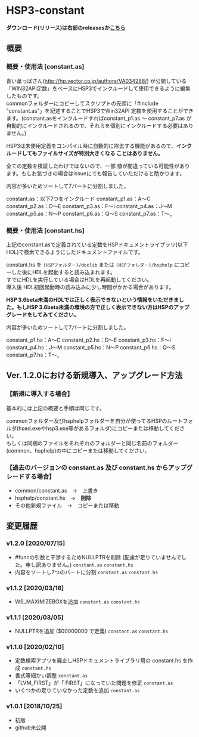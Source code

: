 # HSP3-constant

**ダウンロード(リリース)は右部のreleasesか[こちら](https://github.com/UMAGODi/HSP3-constant/releases)**

## 概要

### 概要・使用法 [constant.as]

青い葉っぱさん(http://hp.vector.co.jp/authors/VA034288/) が公開している「WIN32API定数」をベースにHSP3でインクルードして使用できるように編集したものです。  
commonフォルダーにコピーしてスクリプトの先頭に「#include "constant.as"」を記述することでHSP3でWin32API 定数を使用することができます。(constant.asをインクルードすればconstant_p1.as ～ constant_p7.as が自動的にインクルードされるので、それらを個別にインクルードする必要はありません。)



HSP3は未使用定義をコンパイル時に自動的に除去する機能があるので、**インクルードしてもファイルサイズが特別大きくなる
ことはありません。**

全ての定数を検証したわけではないので、一部 値が間違っている可能性があります。もしお気づきの場合はissueにでも報告していただけると助かります。



内容が多いためソートして7パートに分割しました。

constant.as：以下7つをインクルード
constant_p1.as：A～C
constant_p2.as：D～E
constant_p3.as：F～I
constant_p4.as：J～M
constant_p5.as：N～P
constant_p6.as：Q～S
constant_p7.as：T～_




### 概要・使用法 [constant.hs]

上記のconstant.asで定義されている定数をHSPドキュメントライブラリ(以下 HDL)で検索できるようにしたドキュメントファイルです。  

constant.hs を `(HSPフォルダー)/doclib` または `(HSPフォルダー)/hsphelp` にコピーした後にHDLを起動すると読み込まれます。  
すでにHDLを実行している場合はHDLを再起動してください。  
導入後 HDL初回起動時の読み込みに少し時間がかかる場合があります。

**HSP 3.6beta未満のHDLでは正しく表示できないという情報をいただきました。もしHSP 3.6beta未満の環境の方で正しく表示できない方はHSPのアップグレードをしてみてください。**



内容が多いためソートして7パートに分割しました。

constant_p1.hs：A～C
constant_p2.hs：D～E
constant_p3.hs：F～I
constant_p4.hs：J～M
constant_p5.hs：N～P
constant_p6.hs：Q～S
constant_p7.hs：T～_



## Ver. 1.2.0における新規導入、アップグレード方法

### 【新規に導入する場合】

基本的には上記の概要と手順は同じです。

commonフォルダー及びhsphelpフォルダーを自分が使ってるHSPのルートフォルダ(hsed.exeやhsp3.exe等があるフォルダ)にコピーまたは移動してください。<br>もしくは同梱のファイルをそれぞれのフォルダーと同じ名前のフォルダー(common、hsphelp)の中にコピーまたは移動してください。

### 【過去のバージョンの constant.as 及び constant.hs からアップグレードする場合】

* common/constant.as　→　上書き
* hsphelp/constant.hs　→　**削除**
* その他新規ファイル　→　コピーまたは移動



## 変更履歴

### v1.2.0 [2020/07/15]

* #funcの引数と干渉するためNULLPTRを削除 (配慮が足りていませんでした。申し訳ありません。) `constant.as` `constant.hs`
* 内容をソートし7つのパートに分割 `constant.as` `constant.hs`

### v1.1.2 [2020/03/16]

* WS_MAXIMIZEBOXを追加 `constant.as` `constant.hs`

### v1.1.1 [2020/03/05]

* NULLPTRを追加 ($00000000 で定義) `constant.as` `constant.hs`

### v1.1.0 [2020/02/10]
* 定数検索アプリを廃止しHSPドキュメントライブラリ用の constant.hs を作成 `constant.hs`
* 書式等細かい調整 `constant.as`
* 「LVM_FIRST」が「  FIRST」になっていた問題を修正 `constant.as`
* いくつかの足りていなかった定数を追加 `constant.as`

### v1.0.1 [2018/10/25]
* 初版
* github未公開
